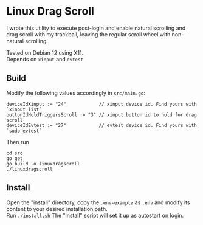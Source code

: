 # Linux Drag Scroll

I wrote this utility to execute post-login and enable natural scrolling 
and drag scroll with my trackball, leaving the regular scroll wheel with 
non-natural scrolling.

Tested on Debian 12 using X11.  
Depends on `xinput` and `evtest` 

## Build
Modify the following values accordingly in `src/main.go`:
```
deviceIdXinput := "24"            // xinput device id. Find yours with `xinput list`
buttonIdHoldTriggersScroll := "3" // xinput button id to hold for drag scroll
deviceIdEvtest := "27"            // evtest device id. Find yours with `sudo evtest`
```

Then run
```shell
cd src
go get
go build -o linuxdragscroll
./linuxdragscroll
```

## Install
Open the "install" directory, copy the `.env-example` as `.env` and modify its content to your desired installation path.  
Run `./install.sh`
The "install" script will set it up as autostart on login.  
